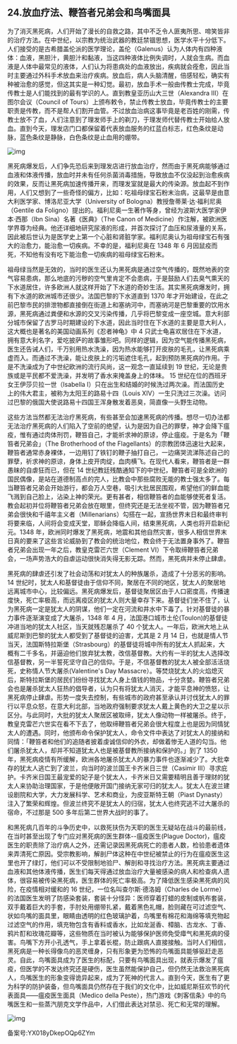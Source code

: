 ## 24.放血疗法、鞭笞者兄弟会和鸟嘴面具
为了消灭黑死病，人们开始了漫长的自救之路，其中不乏令人匪夷所思、啼笑皆非的治疗方法。在中世纪，以宗教为统治武器的教廷禁锢思想，医学水平十分低下。人们接受的是古希腊盖伦派的医学理论，盖伦（Galenus）认为人体内有四种液体：血液，黑胆汁，黄胆汁和黏液，当这四种液体比例失调时，人就会生病。而血液是人体中最常见的液体，人们认为将患病处的血液放出，疾病就会痊愈，因此当时主要通过外科手术放血来治疗疾病。放血后，病人头脑清醒，倍感轻松，确实有种被治愈的感觉，但这其实是一种幻觉。最初，放血手术一般由传教士完成，毕竟传教士是人们能找到的最有学识的人。直到教皇亚历山大三世（Alexandra III）在图尔会议（Council of Tours）上颁布敕令，禁止传教士放血，毕竟传教士的主要职责是传教，而不是帮人们割开血管。不过放血治病这事毕竟是老百姓的刚需，传教士放不了血，人们注意到了理发师手上的剃刀，于理发师代替传教士开始给人放血。直到今天，理发店门口都保留着代表放血服务的红蓝白标志，红色条纹是动脉，蓝色条纹是静脉，白色条纹是止血用的绷带。


  



![img](https://pic4.zhimg.com/v2-08db8232ab1246eb857182f5140cb8a8.webp)

黑死病爆发后，人们争先恐后来到理发店进行放血治疗，然而由于黑死病能够通过血液和体液传播，放血时并未有任何杀菌消毒措施，导致放血不仅没起到治愈疾病的效果，反而让黑死病加速传播开来，而理发室就是最大的传染源。放血起不到作用，人们又想到了一些奇怪的偏方，比如：吃祖母绿宝石粉末治病，这最早是由意大利医学家、博洛尼亚大学（University of Bologna）教授詹蒂莱·达·福利尼奥（Gentile da Foligno）提出的。福利尼奥一生著作等身，曾经为波斯大医学家伊本·西那（Ibn Sina）名著《医典》（The Canon of Medicine）作注解，被欧洲医学界尊为经典。他还详细地研究尿液的形成，并首次探讨了血压和尿液量的关系，因此被后世认为是医学史上第一个心脏和肾脏学家。福利尼奥认为祖母绿宝石有强大的治愈力，能治愈一切疾病。不幸的是，福利尼奥在 1348 年 6 月因鼠疫而死，不知他有没有吃下能治愈一切疾病的祖母绿宝石粉末。


祖母绿当然是无效的，当时的医生还认为黑死病是通过空气传播的，既然地表的空气容易患病，那么地底的污秽的空气里肯定不会患病，于是鼓励人们去臭气熏天的下水道居住，许多欧洲人就这样开始了下水道的奇妙生活。其实黑死病爆发时，拥有下水道的欧洲城市还很少。法国巴黎的下水道直到 1370 年才开始建设，在此之前巴黎市民的排泄物都直接倒在街道上和塞纳河中，而塞纳河是巴黎重要的饮用水源，黑死病通过粪便和水源的交叉污染传播，几乎将巴黎变成一座空城。意大利部分城市保留了古罗马时期建设的下水道，因此当时住在下水道的主要是意大利人，这大概也是著名的美国动画系列《忍者神龟》中 4 只武士龟喜欢居住在下水道，拥有意大利名字，爱吃披萨的故事雏形吧。同样的逻辑，因为空气能传播黑死病，医生还告诫人们，千万别用热水洗澡，因为热水能够打开皮肤的毛孔，让黑死病乘虚而入。而通过不洗澡，能让皮肤上的污垢遮住毛孔，起到预防黑死病的作用。于是不洗澡成为了中世纪欧洲的流行风尚，这一观念一直延续到 19 世纪，无论是贵族或是平民都不爱洗澡，并发明了香水来掩盖身上的体味。 15 世纪在位的西班牙女王伊莎贝拉一世（Isabella I）只在出生和结婚的时候洗过两次澡。而法国历史上的伟大君主，被称为太阳王的路易十四（Louis XIV）一生只洗过三次澡。访问过巴黎的俄国大使说路易十四国王浑身散发着恶臭，简直像一头野生动物。


这些方法当然都无法治疗黑死病，有些甚至会加速黑死病的传播。想尽一切办法都无法治疗黑死病的人们陷入了空前的绝望，认为是因为自己的罪孽，神才会降下瘟疫，惟有通过肉体刑罚，鞭笞自己，才能祈求神的原谅，停止瘟疫。于是名为「鞭笞者兄弟会」（The Brotherhood of the Flagellants）的宗教团体迅速壮大起来，鞭笞者通常赤身裸体，一边用钉了铁钉的鞭子抽打自己，一边痛哭流涕陈述自己的罪孽，祈求神的原谅，身体上皮开肉绽，血肉横飞。在现代人看来，鞭笞者是一群愚昧的自虐狂而已，但在 14 世纪教廷残酷通知下的中世纪，鞭笞者可是全欧洲的国民偶像，是站在道德制高点的完人，比教会中那些腐败无能的教士强太多了。每当鞭笞者兄弟会开始游行，都会万人空巷，吸引大批居民围观，希望他们的鲜血能飞溅到自己脸上，沾染上神的荣光。更有甚者，相信鞭笞者的血能够使死者复活。教会起初并位将鞭笞者兄弟会放在眼里，但终究还是无法坐视不管，因为鞭笞者兄弟会很快和千禧年主义者（Millenarians）勾搭在一起，宣扬世界末日和最终审判将要来临，人间将会变成天堂，耶稣会降临人间，结束黑死病，人类也将开启新纪元。1348 年，欧洲同时爆发了黑死病，地震和其他自然灾害，很多人相信世界末日真的要来了这些言论威胁到了教会的统治地位，教会终于无法置身事外了。鞭笞者兄弟会出现一年之后，教皇克雷芒六世（Clement VI）下令取缔鞭笞者兄弟会，一场声势浩大的自虐运动很快消失得无影无踪。然而，黑死病并未停止肆虐。


黑死病的肆虐还引发了社会动荡和对犹太人的种族屠杀，造成了十分恶劣的影响。14 世纪时，犹太人和基督徒由于信仰不同，聚居在不同的地区，犹太人的聚居地远离城市中心，比较偏远。黑死病爆发后，基督徒聚居区由于人口密度高，传播速度快，死亡率极高，而远离疫区的犹太人则大量幸存下来。基督徒们坐不住了，认为黑死病一定是犹太人的阴谋，他们一定在河流和井水中下毒了。针对基督徒的暴力事件逐渐演变成了大屠杀，1348 年 4 月，法国港口城市土伦(Toulon)的基督徒冲进当地的犹太人社区，当天就残忍屠杀了 40 个犹太人。一年后，欧洲大地上从威尼斯到巴黎的犹太人都受到了基督徒的迫害，尤其是 2 月 14 日，也就是情人节当天，法国斯特拉斯堡（Strasbourg）的基督徒将城中所有的犹太人抓起来，大概有二千多名，并逼迫他们放弃犹太教，改信基督教。大约有一半的犹太人选择改信基督教，另一半誓死坚守自己的信仰。于是，不信基督教的犹太人被全部活活烧死，史称情人节大屠杀(Valentine's Day Massacre）。等焚烧犹太人的火焰熄灭后，斯特拉斯堡的居民们纷纷寻找犹太人身上值钱的物品，十分贪婪。鞭笞者兄弟会也是屠杀犹太人狂热的倡导者，认为只有将犹太人消灭，才能平息神的愤怒，让黑死病停止肆虐。形势一度失去控制，有些城市的政府甚至承认并讨伐犹太人的罪行以平息众怒，在意大利北部，当地政府强制要求犹太人戴上黄色的大卫之星以示区分。与此同时，大批的犹太人聚居区被取缔，犹太人像动物一样被屠杀。终于，教皇克雷芒六世实在看不下去了，他取缔鞭笞者兄弟会很大程度上也是因为同情犹太人的遭遇。同时，他颁布命令保护犹太人，命令文件中表达了对犹太人的接纳和同情：「鞭笞者和他们的追随者披着虔诚信仰的外衣，却做着惨无人道的勾当。他们屠杀犹太人，却并不知道犹太人也是被基督教所接纳和保护的。」到了 1350 年，黑死病疫情有所缓解，欧洲各地屠杀犹太人的暴力事件也逐渐减少了。大批幸存的犹太人逃亡到了波兰，向当时的波兰国王卡齐米日三世（Casimir III）寻求庇护。卡齐米日国王最宠爱的妃子是个犹太人，卡齐米日又需要精明且善于理财的犹太人来协助治理国家，于是他便敞开国门接纳无家可归的犹太人。犹太人在波兰建设剧院和大学，大力发展科学、艺术和商业，为皮亚斯特王朝（Piast Dynasty）注入了繁荣和辉煌。但波兰终究不是犹太人的归宿，犹太人也终究逃不过大屠杀的宿命，不过那是 500 多年后第二世界大战时的事了。


和黑死病几百年的斗争历史中，以救死扶伤为天职的医生无疑站在战斗的最前线，在当时甚至出现了专门应对黑死病的医生群体--瘟疫医生(Plague Doctor)，瘟疫医生的职责除了治疗病人之外，还需记录因黑死病死亡的患者人数，检验患者遗体来弄清死亡原因。受宗教影响，解剖尸体这种在中世纪被禁止的行为在瘟疫医生这里也开了绿灯，他们可以不受限制地验尸、解剖和寻找治疗方法。黑死病主要通过血液和其他体液传播，医生们每天得通过放血治疗大量被感染的病人和检查病人遗体，很容易被传染黑死病，医生群体的死亡率极高。为了降低医生感染黑死病的风险，在疫情相对缓和的 16 世纪，一位名叫查尔斯·德洛姆（Charles de Lorme）的法国医生发明了防感染套装，套装十分怪异：医师穿着打蜡的皮制或帆布套装，双手戴着巨大的手套，手肘处用绷带扎紧，戴着黑色礼帽，脸则藏在可过滤空气、状如鸟嘴的面具里，眼睛由透明的红色玻璃护着，鸟嘴里有棉花和海绵等填充物起过滤空气的作用，填充物包含有香料或香水，比如龙涎香、樟脑、古龙水、丁香、鸦片酊和玫瑰花瓣等，这些物质在当时被认为能够保护医师免受瘴气和黑死病的侵害。鸟嘴下方开小孔透气，手上拿着长棍，防止跟病人直接接触。当时人们相信，黑死病是一种长得像鸟的恶灵缠身，只有形象更为恐怖的鸟嘴面具能够驱赶走恶灵。自此，鸟嘴面具成为了医生的标配，只要有鸟嘴面具出现，就表示爆发了瘟疫，但医学的不发达终究还是硬伤，医生虽然能保护自己，但仍然无法救治黑死病人，鸟嘴医生的形象变得诡异起来，成为了死神的代言人。直到今天，医生有了更为科学的防护装备，但鸟嘴面具仍然存在于我们的文化中，比如威尼斯狂欢节的代表面具——瘟疫医生面具（Medico della Peste），热门游戏《刺客信条》中的鸟嘴医生和一些蒸汽朋克文学作品中，人们借此表达对禁忌、死亡和无常的理解。


  



![img](https://pic1.zhimg.com/v2-95ba641ca7a57771769386797f8ceeb7.webp)

  



备案号:YX018yDkepOQp6ZYm

